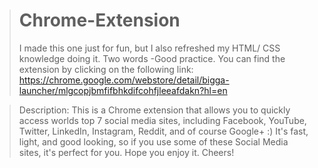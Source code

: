 > # Chrome-Extension
> I made this one just for fun, but I also refreshed my HTML/ CSS knowledge doing it. Two words -Good practice. You can find the extension by clicking on the following link: 
https://chrome.google.com/webstore/detail/bigga-launcher/mlgcopjbmfifbhkdifcohfjleeafdakn?hl=en

> Description:
This is a Chrome extension that allows you to quickly access worlds top 7 social media sites, including Facebook, YouTube, Twitter, LinkedIn, Instagram, Reddit, and of course Google+ :) It's fast, light, and good looking, so if you use some of these Social Media sites, it's perfect for you. Hope you enjoy it. Cheers!

